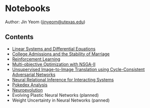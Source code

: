 # Notebooks
Author: Jin Yeom (jinyeom@utexas.edu)

## Contents
- [Linear Systems and Differential Equations](https://github.com/jinyeom/notebooks/blob/master/Linear%20Systems%20and%20Differential%20Equations.ipynb)
- [College Admissions and the Stability of Marriage](https://github.com/jinyeom/notebooks/blob/master/College%20Admissions%20and%20the%20Stability%20of%20Marriage.ipynb)
- [Reinforcement Learning](https://github.com/jinyeom/notebooks/blob/master/Reinforcement%20Learning.ipynb)
- [Multi-objective Optimization with NSGA-II](https://github.com/jinyeom/notebooks/blob/master/Multi-objective%20Optimization%20with%20NSGA-II.ipynb)
- [Unsupervised Image-to-Image Translation using Cycle-Consistent Adversarial Networks](https://github.com/jinyeom/notebooks/blob/master/Unsupervised%20Image-to-Image%20Translation%20using%20Cycle-Consistent%20Adversarial%20Networks.ipynb)
- [Neural Relational Inference for Interacting Systems](https://github.com/jinyeom/notebooks/blob/master/Neural%20Relational%20Inference%20for%20Interacting%20Systems.ipynb)
- [Pokedex Analysis](https://github.com/jinyeom/notebooks/blob/master/Pokedex%20Analysis.ipynb)
- [Neuroevolution](https://github.com/jinyeom/notebooks/blob/master/Neuroevolution.ipynb)
- Evolving Plastic Neural Networks (planned)
- Weight Uncertainty in Neural Networks (panned)
